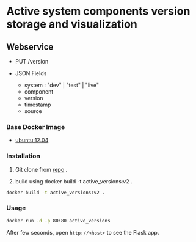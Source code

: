 # Active system components version storage and visualization


## Webservice

 - PUT /version

 - JSON Fields
   + system : "dev" | "test" | "live"
   + component
   + version
   + timestamp
   + source
    



### Base Docker Image

* [ubuntu:12.04](https://registry.hub.docker.com/_/ubuntu/)


### Installation

1. Git clone from [repo](https://github.com/Alafazam/versions) .

2. build using docker build -t active_versions:v2 .

```bash
docker build -t active_versions:v2 .
```


### Usage

```bash
docker run -d -p 80:80 active_versions
```

After few seconds, open `http://<host>` to see the Flask app.
